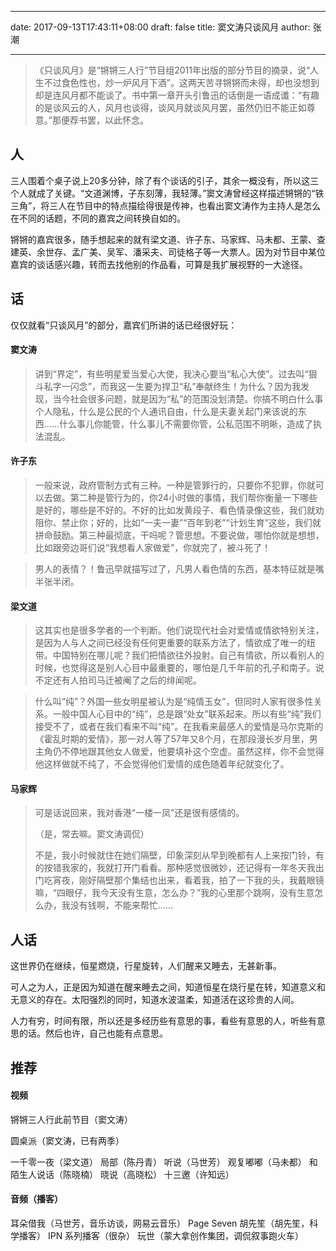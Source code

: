 
---

date: 2017-09-13T17:43:11+08:00
draft: false
title: 窦文涛只谈风月
author: 张潮

---

>《只谈风月》是“锵锵三人行”节目组2011年出版的部分节目的摘录，说“人生不过食色性也，炒一炉风月下酒”。这两天苦寻锵锵而未得，却也没想到却是连风月都不能谈了。书中第一章开头引鲁迅的话倒是一语成谶：“有趣的是谈风云的人，风月也谈得，谈风月就谈风月罢，虽然仍旧不能正如尊意。”那便荐书罢，以此怀念。

## 人

三人围着个桌子说上20多分钟，除了有个谈话的引子，其余一概没有，所以这三个人就成了关键。“文道渊博，子东刻薄，我轻薄。”窦文涛曾经这样描述锵锵的“铁三角”，将三人在节目中的特点描绘得很是传神，也看出窦文涛作为主持人是怎么在不同的话题，不同的嘉宾之间转换自如的。

锵锵的嘉宾很多，随手想起来的就有梁文道、许子东、马家辉、马未都、王蒙、查建英、余世存、孟广美、吴军、潘采夫、司徒格子等一大票人。因为对节目中某位嘉宾的谈话感兴趣，转而去找他别的作品看，可算是我扩展视野的一大途径。

## 话

仅仅就看“只谈风月”的部分，嘉宾们所讲的话已经很好玩：

#### 窦文涛

> 讲到“界定”，有些明星爱当爱心大使，我决心要当“私心大使”。过去叫“狠斗私字一闪念”，而我这一生要为捍卫“私”奉献终生！为什么？因为我发现，当今社会很多问题，就是因为“私”的范围没划清楚。你搞不明白什么事个人隐私，什么是公民的个人通讯自由，什么是夫妻关起门来该说的东西……什么事儿你能管，什么事儿不需要你管，公私范围不明晰，造成了执法混乱。

#### 许子东

> 一般来说，政府管制方式有三种。一种是管罪行的，只要你不犯罪，你就可以去做。第二种是管行为的，你24小时做的事情，我们帮你衡量一下哪些是好的，哪些是不好的。不好的比如发黄段子、看色情录像这些，我们就劝阻你、禁止你；好的，比如“一夫一妻”“百年到老”“计划生育”这些，我们就拼命鼓励。第三种最彻底，干吗呢？管思想。不要说做，哪怕你就是想想，比如跟旁边哥们说“我想看人家做爱”，你就完了，被斗死了！

> 男人的表情？！鲁迅早就描写过了，凡男人看色情的东西，基本特征就是嘴半张半闭。

#### 梁文道

> 这其实也是很多学者的一个判断。他们说现代社会对爱情或情欲特别关注，是因为人与人之间已经没有任何更重要的联系方法了，情欲成了唯一的纽带。中国特别在哪儿呢？我们把情欲往外投射。自己有情欲，所以看别人的时候，也觉得这是别人心目中最重要的，哪怕是几千年前的孔子和南子。说不定还有人拍司马迁被阉了之后的绯闻呢。

> 什么叫“纯”？外国一些女明星被认为是“纯情玉女”，但同时人家有很多性关系。一般中国人心目中的“纯”，总是跟“处女”联系起来。所以有些“纯”我们接受不了，或者在我们看来不叫“纯”。在我看来最感人的爱情是马尔克斯的《霍乱时期的爱情》，那一对人等了57年又8个月，在那段漫长岁月里，男主角仍不停地跟其他女人做爱，他要填补这个空虚。虽然这样，你不会觉得他这样做就不纯了，不会觉得他们爱情的成色随着年纪就变化了。

#### 马家辉

> 可是话说回来，我对香港“一楼一凤”还是很有感情的。
>
> （是，常去嘛。窦文涛调侃）
>
> 不是，我小时候就住在她们隔壁，印象深刻从早到晚都有人上来按门铃，有的按错我家的，我就打开门看看。那种感觉很微妙，还记得有一年冬天我出门吃宵夜，刚好隔壁那个集结也出来，看着我，拍了一下我的头，我戴眼镜嘛，“四眼仔，我今天没有生意，怎么办？”我的心里那个跳啊，没有生意怎么办，我没有钱啊，不能来帮忙……

## 人话

这世界仍在继续，恒星燃烧，行星旋转，人们醒来又睡去，无甚新事。

可人之为人，正是因为知道在醒来睡去之间，知道恒星在烧行星在转，知道意义和无意义的存在。太阳强烈的同时，知道水波温柔，知道活在这珍贵的人间。

人力有穷，时间有限，所以还是多经历些有意思的事，看些有意思的人，听些有意思的话。然后也许，自己也能有点意思。

## 推荐

#### 视频

锵锵三人行此前节目（窦文涛）

圆桌派（窦文涛，已有两季）

一千零一夜（梁文道）
局部（陈丹青）
听说（马世芳）
观复嘟嘟（马未都）
和陌生人说话（陈晓楠）
晓说（高晓松）
十三邀（许知远）

#### 音频（播客）
耳朵借我（马世芳，音乐访谈，网易云音乐）
Page Seven 胡先笙（胡先笙，科学播客）
IPN 系列播客（很杂）
玩世（蒙大拿创作集团，调侃叙事跑火车）















